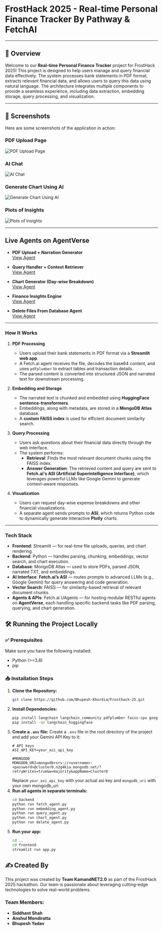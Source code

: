 # FrostHack 2025 - Real-time Personal Finance Tracker By Pathway & FetchAI

---

## 📌 Overview
Welcome to our **Real-time Personal Finance Tracker** project for FrostHack 2025! This project is designed to help users manage and query financial data effectively. The system processes bank statements in PDF format, extracts relevant financial data, and allows users to query this data using natural language. The architecture integrates multiple components to provide a seamless experience, including data extraction, embedding storage, query processing, and visualization.

---

## 📸 Screenshots

Here are some screenshots of the application in action:

### PDF Upload Page
![PDF Upload Page](screenshots/home_page.png)

### AI Chat
![AI Chat](screenshots/ai_chat.png)

### Generate Chart Using AI
![Generate Chart Using AI](screenshots/generate_chart_ai.png)

### Plots of Insights
![Plots of Insights](screenshots/plots.png)

---

## Live Agents on AgentVerse

- **PDF Upload + Narration Generator**  
  [View Agent](https://agentverse.ai/agents/details/agent1q0r7qpp84vv7n5m7hszp3uyy6vdnzx279s808he5vhf9un3k8zcpzpzp89k/profile)

- **Query Handler + Context Retriever**  
  [View Agent](https://agentverse.ai/agents/details/agent1q0z395082guwatyr5eul9quxmvd8q5v9fceeemlzvakkdzz0vkhs227q2qc/profile)

- **Chart Generator (Day-wise Breakdown)**  
  [View Agent](https://agentverse.ai/agents/details/agent1qtheaw4fsctn7mgjtt6lh5tv5zpvs97evj3539wagetdvm28vx48v4ltxgx/profile)

- **Finance Insights Engine**  
  [View Agent](https://agentverse.ai/agents/details/agent1qv9knjh8jpzhtc4llcm6qau4gzezu8038u24lfpr5lg2sgvy5pf0u3v2t0f/profile)

- **Delete Files From Database Agent**  
  [View Agent](https://agentverse.ai/agents/details/agent1qwgeaveflephkuu282sammqmf03yh4pmfwe6z58uf966gf5mzh54cctz6zy/profile)

---

### How It Works

1. **PDF Processing**  
   - Users upload their bank statements in PDF format via a **Streamlit web app**.  
   - A Fetch.ai agent receives the file, decodes the base64 content, and uses `pdfplumber` to extract tables and transaction details.  
   - The parsed content is converted into structured JSON and narrated text for downstream processing.

2. **Embedding and Storage**  
   - The narrated text is chunked and embedded using **HuggingFace sentence-transformers**.  
   - Embeddings, along with metadata, are stored in a **MongoDB Atlas** database.  
   - A **custom FAISS index** is used for efficient document similarity search.

3. **Query Processing**  
   - Users ask questions about their financial data directly through the web interface.  
   - The system performs:
     - **Retrieval**: Finds the most relevant document chunks using the FAISS index.  
     - **Answer Generation**: The retrieved content and query are sent to **Fetch.ai's ASI (Artificial Superintelligence Interface)**, which leverages powerful LLMs like Google Gemini to generate context-aware responses.

4. **Visualization**  
   - Users can request day-wise expense breakdowns and other financial visualizations.  
   - A separate agent sends prompts to **ASI**, which returns Python code to dynamically generate interactive **Plotly** charts.

---

### Tech Stack

- **Frontend**: Streamlit — for real-time file uploads, queries, and chart rendering.  
- **Backend**: Python — handles parsing, chunking, embeddings, vector search, and chart execution.  
- **Database**: MongoDB Atlas — used to store PDFs, parsed JSON, narrated TXT, and embeddings.  
- **AI Interface**: **Fetch.ai’s ASI** — routes prompts to advanced LLMs (e.g., Google Gemini) for query answering and code generation.  
- **Vector Search**: FAISS — for similarity-based retrieval of relevant document chunks.  
- **Agents & APIs**: Fetch.ai UAgents — for hosting modular RESTful agents on **AgentVerse**, each handling specific backend tasks like PDF parsing, querying, and chart generation.



## 🛠 Running the Project Locally

### ✅ Prerequisites
Make sure you have the following installed:
- Python (>=3.8)
- pip

### 📥 Installation Steps
1. **Clone the Repository:**
   ```bash
   git clone https://github.com/Bhupesh-Khordia/Frosthack-25.git
   ```
2. **Install Dependencies:**
   ```bash
   pip install langchain langchain_community pdfplumber faiss-cpu google.generativeai google.genai uagents streamlit plotly sentence-transformers pymongo
   pip install -qU langchain_huggingface
   ```
3. **Create a `.env` file:**
      Create a `.env` file in the root directory of the project and add your Gemini API Key to it:
      ```env
      # API keys
      ASI_API_KEY=your_asi_api_key

      #MONGODB
      MONGODB_URI=mongodb+srv://<username>:<password>@cluster0.n2g4kia.mongodb.net/?retryWrites=true&w=majority&appName=Cluster0

      ```
      Replace `your_asi_api_key` with your actual asi key and `mongodb_uri` with your own mongodb_uri
4. **Run all agents in separate terminals:**
   ```bash
   cd backend
   python run fetch_agent.py
   python run embedding_agent.py
   python run query_agent.py
   python run chart_agent.py
   python run delete_agent.py
   ```
6. **Run your app:**
   ```bash
   cd ..
   cd frontend
   streamlit run app.py
   ```

## ✍️ Created By
This project was created by **Team KamandNET2.0** as part of the FrostHack 2025 hackathon. Our team is passionate about leveraging cutting-edge technologies to solve real-world problems. 
### Team Members:
- **Siddhant Shah**
- **Anshul Mendiratta**
- **Bhupesh Yadav**
